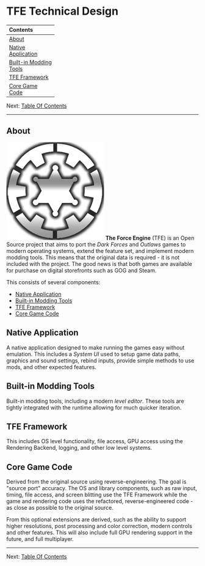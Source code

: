<style>
    table {
        width: 25%;
    }
</style>

# TFE Technical Design

| Contents |
|:------|
| [About](#about) |
| [Native Application](#native-application) |
| [Built-in Modding Tools](#built-in-modding-tools) |
| [TFE Framework](#tfe-framework) |
| [Core Game Code](#core-game-code) |

Next: [Table Of Contents](TFE_Table_of_contents.md)

---

## About
![Logo](TFE_ProgramIcon.png)
**The Force Engine** (TFE) is an Open Source project that aims to port the *Dark Forces* and *Outlaws* games to modern operating systems, extend the feature set, and implement modern modding tools. This means that the original data is required - it is not included with the project. The good news is that both games are available for purchase on digital storefronts such as GOG and Steam.

This consists of several components:
* [Native Application](#native-application)
* [Built-in Modding Tools](#built-in-modding-tools)
* [TFE Framework](#tfe-framework)
* [Core Game Code](#core-game-code)

## Native Application
A native application designed to make running the games easy without emulation. This includes a *System UI* used to setup game data paths, graphics and sound settings, rebind inputs, provide simple methods to use mods, and other expected features.

## Built-in Modding Tools
Built-in modding tools, including a modern *level editor*. These tools are tightly integrated with the runtime allowing for much quicker iteration.

## TFE Framework
 This includes OS level functionality, file access, GPU access using the Rendering Backend, logging, and other low level systems.

## Core Game Code
Derived from the original source using reverse-engineering. The goal is "source port" accuracy. The OS and library components, such as raw input, timing, file access, and screen blitting use the TFE Framework while the game and rendering code uses the refactored, reverse-engineered code - as close as possible to the original source.

From this optional extensions are derived, such as the ability to support higher resolutions, post processing and color correction, modern controls and other features. This will also include full GPU rendering support in the future, and full multiplayer.

---

Next: [Table Of Contents](TFE_Table_of_contents.md)
